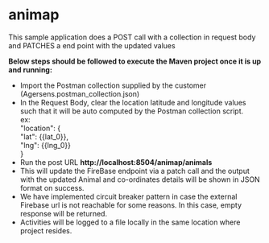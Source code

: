 # animap

This sample application does a POST call with a collection in request body and PATCHES a end point with the updated values

**Below steps should be followed to execute the Maven project once it is up and running:**  
- Import the Postman collection supplied by the customer (Agersens.postman_collection.json)
- In the Request Body, clear the location latitude and longitude values such that it will be auto computed by the Postman collection script.  
ex:  
        "location": {  
            "lat": {{lat_0}},  
            "lng": {{lng_0}}  
        }  
- Run the post URL **http://localhost:8504/animap/animals**
- This will update the FireBase endpoint via a patch call and the output with the updated Animal and co-ordinates details will be shown in JSON format on success.
- We have implemented circuit breaker pattern in case the external Firebase url is not reachable for some reasons. In this case, empty response will be returned.
- Activities will be logged to a file locally in the same location where project resides.

